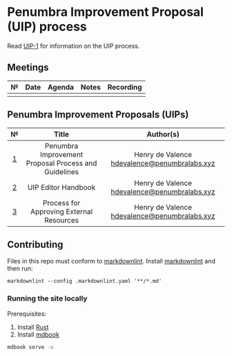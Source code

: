 # Penumbra Improvement Proposal (UIP) process

Read [UIP-1](./uip-1.md) for information on the UIP process.

## Meetings

|  №  | Date | Agenda | Notes | Recording |
| :-: | :--: | :----: | :---: | :-------: |
|     |      |        |       |           |

## Penumbra Improvement Proposals (UIPs)

|        №        |                        Title                         |                   Author(s)                    |
| :-------------: | :--------------------------------------------------: | :--------------------------------------------: |
| [1](./uip-1.md) | Penumbra Improvement Proposal Process and Guidelines | Henry de Valence <hdevalence@penumbralabs.xyz> |
| [2](./uip-2.md) |                 UIP Editor Handbook                  | Henry de Valence <hdevalence@penumbralabs.xyz> |
| [3](./uip-3.md) |       Process for Approving External Resources       | Henry de Valence <hdevalence@penumbralabs.xyz> |

## Contributing

Files in this repo must conform to [markdownlint](https://github.com/DavidAnson/markdownlint). Install [markdownlint](https://github.com/DavidAnson/markdownlint) and then run:

```shell
markdownlint --config .markdownlint.yaml '**/*.md'
```

### Running the site locally

Prerequisites:

1. Install [Rust](https://www.rust-lang.org/tools/install)
1. Install [mdbook](https://rust-lang.github.io/mdBook/guide/installation.html)

```sh
mdbook serve -o
```
